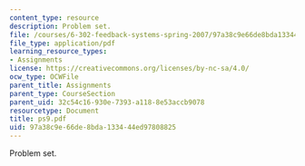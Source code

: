 ```yaml
---
content_type: resource
description: Problem set.
file: /courses/6-302-feedback-systems-spring-2007/97a38c9e66de8bda133444ed97808825_ps9.pdf
file_type: application/pdf
learning_resource_types:
- Assignments
license: https://creativecommons.org/licenses/by-nc-sa/4.0/
ocw_type: OCWFile
parent_title: Assignments
parent_type: CourseSection
parent_uid: 32c54c16-930e-7393-a118-8e53accb9078
resourcetype: Document
title: ps9.pdf
uid: 97a38c9e-66de-8bda-1334-44ed97808825
---
```

Problem set.